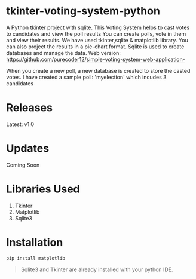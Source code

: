 # tkinter-voting-system-python
A Python tkinter project with sqlite. This Voting System helps to cast votes to candidates and view the poll results
You can create polls, vote in them and view their results. We have used tkinter,sqlite & matplotlib library. You can also project the results in a pie-chart format.
Sqlite is used to create databases and manage the data.
Web version: <https://github.com/purecoder12/simple-voting-system-web-application->

When you create a new poll, a new database is created to store the casted votes.
I have created a sample poll: 'myelection' which incudes 3 candidates

# Releases
Latest: v1.0

# Updates
Coming Soon

# Libraries Used
1. Tkinter
2. Matplotlib
3. Sqlite3

# Installation
```
pip install matplotlib
```
>Sqlite3 and Tkinter are already installed with your python IDE.
